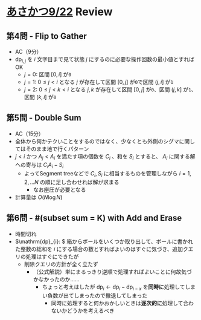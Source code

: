 # [あさかつ9/22](https://kenkoooo.com/atcoder/#/contest/show/cf007c31-0bdf-4111-b5ad-88bea5554c5a) Review

## 第4問 - Flip to Gather
- AC（9分）
- $\mathrm{dp}_{i,j}$ を $i$ 文字目まで見て状態 $j$ にするのに必要な操作回数の最小値とすればOK
  - $j=0$: 区間 $[0, i]$ が`0`
  - $j=1$: $0 \leq j < i$ となる $j$ が存在して区間 $[0,j]$ が`0`で区間 $(j,i]$ が`1`
  - $j=2$: $0 \leq j < k < i$ となる $j,k$ が存在して区間 $[0,j]$ が`0`、区間 $(j,k]$ が`1`、区間 $(k,i]$ が`0`

## 第5問 - Double Sum
- AC（15分）
- 全体から何かテクいことをするのではなく、少なくとも外側のシグマに関してはそのまま地で行くパターン
- $j < i$ かつ $A_j < A_i$ を満たす項の個数を $C_i$ 、和を $S_i$ とすると、 $A_i$ に関する解への寄与は $C_iA_i - S_i$
  - よってSegment treeなどで $C_i, S_i$ に相当するものを管理しながら $i = 1, 2, \dots N$ の順に足し合わせれば解が求まる
    - なお座圧が必要となる
- 計算量は $O(N \log N)$

## 第6問 - #(subset sum = K) with Add and Erase
- 時間切れ
- $\mathrm{dp}_{i}: $ 箱からボールをいくつか取り出して、ボールに書かれた整数の総和を $i$ にする場合の数とすればよいのはすぐに気づき、追加クエリの処理はすぐにできたが
  - 削除クエリの方針が全く立たず
    - （公式解説）単にまるっきり逆順で処理すればよいことに何故気づかなかったのか……
      - ちょっと考えはしたが $\mathrm{dp}_{i} \gets \mathrm{dp}_{i} - \mathrm{dp}_{i-x}$ を**同時に**処理してしまい負数が出てしまったので撤退してしまった
        - 同時に処理すると何かおかしいときは**逐次的に**処理して合わないかどうかを考えるべき
